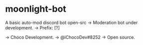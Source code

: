 # moonlight-bot
A basic auto-mod discord bot open-src
-> Moderation bot under development.
-> Prefix: [?]

-> Choco Development.
-> @iChocoDev#8252
-> Open source.
